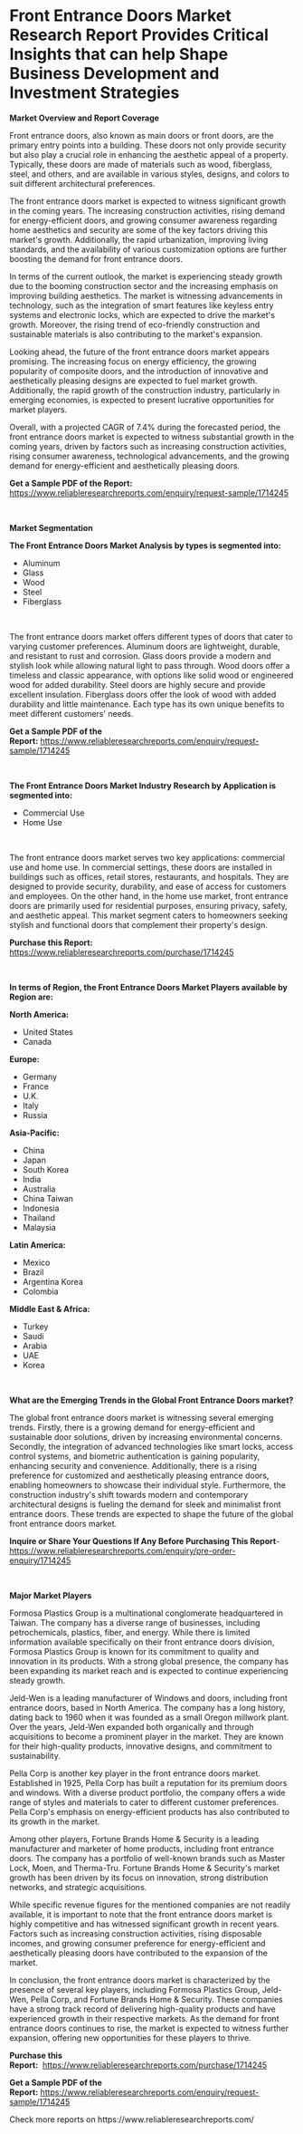 <p><h1>Front Entrance Doors Market Research Report Provides Critical Insights that can help Shape Business Development and Investment Strategies</h1></p><p><strong>Market Overview and Report Coverage</strong></p>
<p><p>Front entrance doors, also known as main doors or front doors, are the primary entry points into a building. These doors not only provide security but also play a crucial role in enhancing the aesthetic appeal of a property. Typically, these doors are made of materials such as wood, fiberglass, steel, and others, and are available in various styles, designs, and colors to suit different architectural preferences.</p><p>The front entrance doors market is expected to witness significant growth in the coming years. The increasing construction activities, rising demand for energy-efficient doors, and growing consumer awareness regarding home aesthetics and security are some of the key factors driving this market's growth. Additionally, the rapid urbanization, improving living standards, and the availability of various customization options are further boosting the demand for front entrance doors.</p><p>In terms of the current outlook, the market is experiencing steady growth due to the booming construction sector and the increasing emphasis on improving building aesthetics. The market is witnessing advancements in technology, such as the integration of smart features like keyless entry systems and electronic locks, which are expected to drive the market's growth. Moreover, the rising trend of eco-friendly construction and sustainable materials is also contributing to the market's expansion.</p><p>Looking ahead, the future of the front entrance doors market appears promising. The increasing focus on energy efficiency, the growing popularity of composite doors, and the introduction of innovative and aesthetically pleasing designs are expected to fuel market growth. Additionally, the rapid growth of the construction industry, particularly in emerging economies, is expected to present lucrative opportunities for market players.</p><p>Overall, with a projected CAGR of 7.4% during the forecasted period, the front entrance doors market is expected to witness substantial growth in the coming years, driven by factors such as increasing construction activities, rising consumer awareness, technological advancements, and the growing demand for energy-efficient and aesthetically pleasing doors.</p></p>
<p><strong>Get a Sample PDF of the Report:</strong> <a href="https://www.reliableresearchreports.com/enquiry/request-sample/1714245">https://www.reliableresearchreports.com/enquiry/request-sample/1714245</a></p>
<p>&nbsp;</p>
<p><strong>Market Segmentation</strong></p>
<p><strong>The Front Entrance Doors Market Analysis by types is segmented into:</strong></p>
<p><ul><li>Aluminum</li><li>Glass</li><li>Wood</li><li>Steel</li><li>Fiberglass</li></ul></p>
<p>&nbsp;</p>
<p><p>The front entrance doors market offers different types of doors that cater to varying customer preferences. Aluminum doors are lightweight, durable, and resistant to rust and corrosion. Glass doors provide a modern and stylish look while allowing natural light to pass through. Wood doors offer a timeless and classic appearance, with options like solid wood or engineered wood for added durability. Steel doors are highly secure and provide excellent insulation. Fiberglass doors offer the look of wood with added durability and little maintenance. Each type has its own unique benefits to meet different customers' needs.</p></p>
<p><strong>Get a Sample PDF of the Report:</strong>&nbsp;<a href="https://www.reliableresearchreports.com/enquiry/request-sample/1714245">https://www.reliableresearchreports.com/enquiry/request-sample/1714245</a></p>
<p>&nbsp;</p>
<p><strong>The Front Entrance Doors Market Industry Research by Application is segmented into:</strong></p>
<p><ul><li>Commercial Use</li><li>Home Use</li></ul></p>
<p>&nbsp;</p>
<p><p>The front entrance doors market serves two key applications: commercial use and home use. In commercial settings, these doors are installed in buildings such as offices, retail stores, restaurants, and hospitals. They are designed to provide security, durability, and ease of access for customers and employees. On the other hand, in the home use market, front entrance doors are primarily used for residential purposes, ensuring privacy, safety, and aesthetic appeal. This market segment caters to homeowners seeking stylish and functional doors that complement their property's design.</p></p>
<p><strong>Purchase this Report:</strong>&nbsp; <a href="https://www.reliableresearchreports.com/purchase/1714245">https://www.reliableresearchreports.com/purchase/1714245</a></p>
<p>&nbsp;</p>
<p><strong>In terms of Region, the Front Entrance Doors Market Players available by Region are:</strong></p>
<p>
    <p> <strong> North America: </strong>
        <ul>
            <li>United States</li>
            <li>Canada</li>
        </ul>
        </p> 
    <p> <strong> Europe: </strong>
        <ul>
            <li>Germany</li>
            <li>France</li>
            <li>U.K.</li>
            <li>Italy</li>
            <li>Russia</li>
        </ul>
        </p> 
    <p> <strong> Asia-Pacific: </strong>
        <ul>
            <li>China</li>
            <li>Japan</li>
            <li>South Korea</li>
            <li>India</li>
            <li>Australia</li>
            <li>China Taiwan</li>
            <li>Indonesia</li>
            <li>Thailand</li>
            <li>Malaysia</li>
        </ul>
        </p> 
    <p> <strong> Latin America: </strong>
        <ul>
            <li>Mexico</li>
            <li>Brazil</li>
            <li>Argentina Korea</li>
            <li>Colombia</li>
        </ul>
        </p> 
    <p> <strong> Middle East & Africa: </strong>
        <ul>
            <li>Turkey</li>
            <li>Saudi</li>
            <li>Arabia</li>
            <li>UAE</li>
            <li>Korea</li>
        </ul>
    </p>
    </p>
<p>&nbsp;</p>
<p><strong>What are the Emerging Trends in the Global Front Entrance Doors market?</strong></p>
<p><p>The global front entrance doors market is witnessing several emerging trends. Firstly, there is a growing demand for energy-efficient and sustainable door solutions, driven by increasing environmental concerns. Secondly, the integration of advanced technologies like smart locks, access control systems, and biometric authentication is gaining popularity, enhancing security and convenience. Additionally, there is a rising preference for customized and aesthetically pleasing entrance doors, enabling homeowners to showcase their individual style. Furthermore, the construction industry's shift towards modern and contemporary architectural designs is fueling the demand for sleek and minimalist front entrance doors. These trends are expected to shape the future of the global front entrance doors market.</p></p>
<p><strong>Inquire or Share Your Questions If Any Before Purchasing This Report</strong>- <a href="https://www.reliableresearchreports.com/enquiry/pre-order-enquiry/1714245">https://www.reliableresearchreports.com/enquiry/pre-order-enquiry/1714245</a></p>
<p>&nbsp;</p>
<p><strong>Major Market Players</strong></p>
<p><p>Formosa Plastics Group is a multinational conglomerate headquartered in Taiwan. The company has a diverse range of businesses, including petrochemicals, plastics, fiber, and energy. While there is limited information available specifically on their front entrance doors division, Formosa Plastics Group is known for its commitment to quality and innovation in its products. With a strong global presence, the company has been expanding its market reach and is expected to continue experiencing steady growth.</p><p>Jeld-Wen is a leading manufacturer of Windows and doors, including front entrance doors, based in North America. The company has a long history, dating back to 1960 when it was founded as a small Oregon millwork plant. Over the years, Jeld-Wen expanded both organically and through acquisitions to become a prominent player in the market. They are known for their high-quality products, innovative designs, and commitment to sustainability.</p><p>Pella Corp is another key player in the front entrance doors market. Established in 1925, Pella Corp has built a reputation for its premium doors and windows. With a diverse product portfolio, the company offers a wide range of styles and materials to cater to different customer preferences. Pella Corp's emphasis on energy-efficient products has also contributed to its growth in the market.</p><p>Among other players, Fortune Brands Home & Security is a leading manufacturer and marketer of home products, including front entrance doors. The company has a portfolio of well-known brands such as Master Lock, Moen, and Therma-Tru. Fortune Brands Home & Security's market growth has been driven by its focus on innovation, strong distribution networks, and strategic acquisitions.</p><p>While specific revenue figures for the mentioned companies are not readily available, it is important to note that the front entrance doors market is highly competitive and has witnessed significant growth in recent years. Factors such as increasing construction activities, rising disposable incomes, and growing consumer preference for energy-efficient and aesthetically pleasing doors have contributed to the expansion of the market.</p><p>In conclusion, the front entrance doors market is characterized by the presence of several key players, including Formosa Plastics Group, Jeld-Wen, Pella Corp, and Fortune Brands Home & Security. These companies have a strong track record of delivering high-quality products and have experienced growth in their respective markets. As the demand for front entrance doors continues to rise, the market is expected to witness further expansion, offering new opportunities for these players to thrive.</p></p>
<p><strong>Purchase this Report:</strong>&nbsp;&nbsp;<a href="https://www.reliableresearchreports.com/purchase/1714245">https://www.reliableresearchreports.com/purchase/1714245</a></p>
<p></p>
<p><strong>Get a Sample PDF of the Report:</strong>&nbsp;<a href="https://www.reliableresearchreports.com/enquiry/request-sample/1714245">https://www.reliableresearchreports.com/enquiry/request-sample/1714245</a></p>
<p>Check more reports on https://www.reliableresearchreports.com/</p>